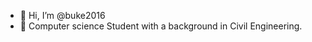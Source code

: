 - 👋 Hi, I’m @buke2016
- 👀 Computer science Student with a background in Civil Engineering.
<!---
buke2016/buke2016 is a ✨ special ✨ repository because its `README.md` (this file) appears on your GitHub profile.
You can click the Preview link to take a look at your changes.
--->
